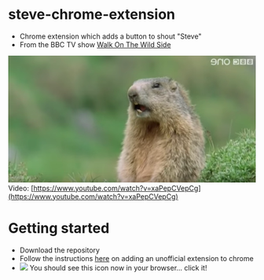 # steve-chrome-extension

- Chrome extension which adds a button to shout "Steve"
- From the BBC TV show [Walk On The Wild Side](http://www.bbc.co.uk/programmes/b00mc0rh)

![](steve.png)
Video: [https://www.youtube.com/watch?v=xaPepCVepCg](https://www.youtube.com/watch?v=xaPepCVepCg)

# Getting started
- Download the repository
- Follow the instructions <a href="https://developer.chrome.com/extensions/getstarted#unpacked" target="_blank">here</a> on adding an unofficial extension to chrome
- ![](http://i.imgur.com/SHaA4vt.png) You should see this icon now in your browser... click it!
